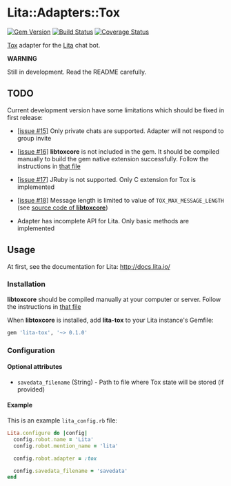 Lita::Adapters::Tox
===================

[![Gem Version](https://badge.fury.io/rb/lita-tox.svg)](http://badge.fury.io/rb/lita-tox)
[![Build Status](https://travis-ci.org/braiden-vasco/lita-tox.svg)](https://travis-ci.org/braiden-vasco/lita-tox)
[![Coverage Status](https://coveralls.io/repos/braiden-vasco/lita-tox/badge.svg)](https://coveralls.io/r/braiden-vasco/lita-tox)

[Tox](https://tox.chat) adapter for the [Lita](http://lita.io) chat bot.

**WARNING**

Still in development. Read the README carefully.


TODO
----

Current development version have some limitations
which should be fixed in first release:

* [\[issue #15\]](https://github.com/braiden-vasco/lita-tox/issues/15)
  Only private chats are supported. Adapter will not respond to group invite

* [\[issue #16\]](https://github.com/braiden-vasco/lita-tox/issues/16)
  **libtoxcore** is not included in the gem. It should be compiled manually
  to build the gem native extension successfully. Follow the instructions in
  [that file](https://github.com/irungentoo/toxcore/blob/2ab3b14731061cc04d3ccc50a35093c11d018298/INSTALL.md)

* [\[issue #17\]](https://github.com/braiden-vasco/lita-tox/issues/17)
  JRuby is not supported. Only C extension for Tox is implemented

* [\[issue #18\]](https://github.com/braiden-vasco/lita-tox/issues/18)
  Message length is limited to value of `TOX_MAX_MESSAGE_LENGTH`
  (see [source code of **libtoxcore**](https://github.com/irungentoo/toxcore/blob/2ab3b14731061cc04d3ccc50a35093c11d018298/toxcore/tox.h#L252-L255))

* Adapter has incomplete API for Lita. Only basic methods are implemented


Usage
-----

At first, see the documentation for Lita: http://docs.lita.io/

### Installation

**libtoxcore** should be compiled manually at your computer or server.
Follow the instructions in
[that file](https://github.com/irungentoo/toxcore/blob/2ab3b14731061cc04d3ccc50a35093c11d018298/INSTALL.md)

When **libtoxcore** is installed, add **lita-tox**
to your Lita instance's Gemfile:

```ruby
gem 'lita-tox', '~> 0.1.0'
```

### Configuration

#### Optional attributes

- `savedata_filename` (String) - Path to file where Tox state will be stored (if provided)

#### Example

This is an example `lita_config.rb` file:

```ruby
Lita.configure do |config|
  config.robot.name = 'Lita'
  config.robot.mention_name = 'lita'

  config.robot.adapter = :tox

  config.savedata_filename = 'savedata'
end
```
